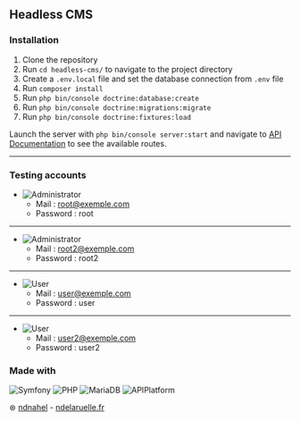 ## Headless CMS

### Installation
1. Clone the repository
2. Run `cd headless-cms/` to navigate to the project directory
3. Create a `.env.local` file and set the database connection from `.env` file 
4. Run `composer install`
5. Run `php bin/console doctrine:database:create`
6. Run `php bin/console doctrine:migrations:migrate`
7. Run `php bin/console doctrine:fixtures:load`

Launch the server with `php bin/console server:start` and navigate to [API Documentation](https://127.0.0.1:8000/api) to see the available routes.

---

### Testing accounts
- ![Administrator](https://img.shields.io/badge/-ROLE_ADMIN-000000)
  - Mail : root@exemple.com
  - Password : root
---
- ![Administrator](https://img.shields.io/badge/-ROLE_ADMIN-000000)
  - Mail : root2@exemple.com
  - Password : root2
---
- ![User](https://img.shields.io/badge/-ROLE_USER-000000)
  - Mail : user@exemple.com
  - Password : user
---
- ![User](https://img.shields.io/badge/-ROLE_USER-000000)
  - Mail : user2@exemple.com
  - Password : user2

### Made with
![Symfony](https://img.shields.io/badge/Symfony-7.1-000000?style=flat-rounded&logo=Symfony&logoColor=white)
![PHP](https://img.shields.io/badge/PHP-8.2-40436B?style=flat-rounded&logo=PHP&logoColor=white&labelColor=777BB4)
![MariaDB](https://img.shields.io/badge/MariaDB-4479A1?style=flat-rounded&logo=MariaDB)
![APIPlatform](https://img.shields.io/badge/API_Platform-4.0.2-054C4F?style=flat-rounded&logo=APIPlatform&logoColor=white&labelColor=00979D)

&circledast; <a href="https://github.com/ndnahel">ndnahel</a> - <a href="https://ndelaruelle.fr">ndelaruelle.fr</a>